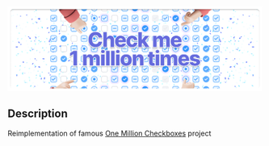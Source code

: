 ![Logo](header.png)

## Description

Reimplementation of famous [One Million Checkboxes](https://onemillioncheckboxes.com/) project
